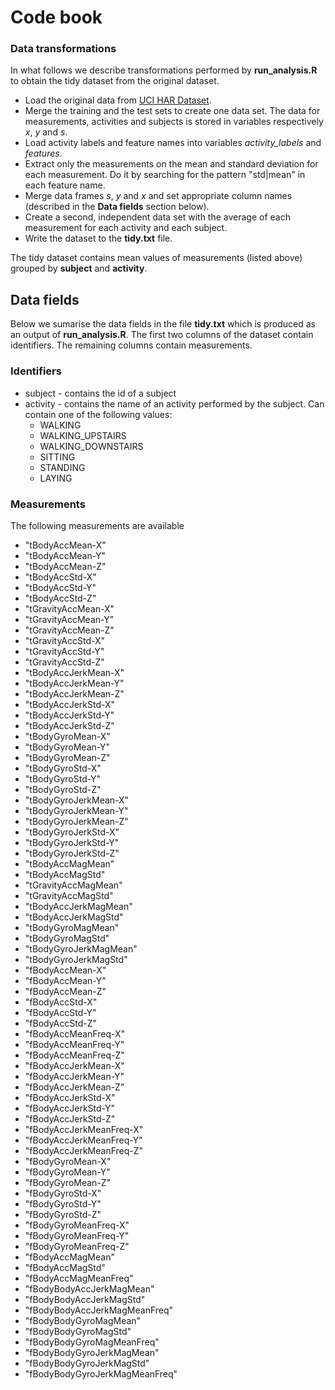 # Code book

### Data transformations

In what follows we describe transformations performed by **run_analysis.R** to obtain the tidy dataset from the original dataset.

- Load the original data from [UCI HAR Dataset](https://d396qusza40orc.cloudfront.net/getdata%2Fprojectfiles%2FUCI%20HAR%20Dataset.zip). 
- Merge the training and the test sets to create one data set. The data for measurements, activities and subjects is stored in variables respectively *x*, *y* and *s*.
- Load activity labels and feature names into variables *activity_labels* and *features*.
- Extract only the measurements on the mean and standard deviation for each measurement. Do it by searching for the pattern "std|mean" in each feature name.
- Merge data frames *s*, *y* and *x* and set appropriate column names (described in the **Data fields** section below).
- Create a second, independent data set with the average of each measurement for each activity and each subject.
- Write the dataset to the **tidy.txt** file.

The tidy dataset contains mean values of measurements (listed above) grouped by **subject** and **activity**.

## Data fields

Below we sumarise the data fields in the file **tidy.txt** which is produced as an output of **run_analysis.R**. The first two columns of the dataset contain identifiers. The remaining columns contain measurements. 

### Identifiers

- subject - contains the id of a subject
- activity - contains the name of an activity performed by the subject. Can contain one of the following values:
  + WALKING
  + WALKING_UPSTAIRS
  + WALKING_DOWNSTAIRS
  + SITTING
  + STANDING
  + LAYING

### Measurements

The following measurements are available

- "tBodyAccMean-X"
- "tBodyAccMean-Y"
- "tBodyAccMean-Z"
- "tBodyAccStd-X"
- "tBodyAccStd-Y"
- "tBodyAccStd-Z"
- "tGravityAccMean-X"
- "tGravityAccMean-Y"
- "tGravityAccMean-Z"
- "tGravityAccStd-X"
- "tGravityAccStd-Y"
- "tGravityAccStd-Z"
- "tBodyAccJerkMean-X"
- "tBodyAccJerkMean-Y"
- "tBodyAccJerkMean-Z"
- "tBodyAccJerkStd-X"
- "tBodyAccJerkStd-Y"
- "tBodyAccJerkStd-Z"
- "tBodyGyroMean-X"
- "tBodyGyroMean-Y"
- "tBodyGyroMean-Z"
- "tBodyGyroStd-X"
- "tBodyGyroStd-Y"
- "tBodyGyroStd-Z"
- "tBodyGyroJerkMean-X"
- "tBodyGyroJerkMean-Y"
- "tBodyGyroJerkMean-Z"
- "tBodyGyroJerkStd-X"
- "tBodyGyroJerkStd-Y"
- "tBodyGyroJerkStd-Z"
- "tBodyAccMagMean"
- "tBodyAccMagStd"
- "tGravityAccMagMean"
- "tGravityAccMagStd"
- "tBodyAccJerkMagMean"
- "tBodyAccJerkMagStd"
- "tBodyGyroMagMean"
- "tBodyGyroMagStd"
- "tBodyGyroJerkMagMean"
- "tBodyGyroJerkMagStd"
- "fBodyAccMean-X"
- "fBodyAccMean-Y"
- "fBodyAccMean-Z"
- "fBodyAccStd-X"
- "fBodyAccStd-Y"
- "fBodyAccStd-Z"
- "fBodyAccMeanFreq-X"
- "fBodyAccMeanFreq-Y"
- "fBodyAccMeanFreq-Z"
- "fBodyAccJerkMean-X"
- "fBodyAccJerkMean-Y"
- "fBodyAccJerkMean-Z"
- "fBodyAccJerkStd-X"
- "fBodyAccJerkStd-Y"
- "fBodyAccJerkStd-Z"
- "fBodyAccJerkMeanFreq-X"
- "fBodyAccJerkMeanFreq-Y"
- "fBodyAccJerkMeanFreq-Z"
- "fBodyGyroMean-X"
- "fBodyGyroMean-Y"
- "fBodyGyroMean-Z"
- "fBodyGyroStd-X"
- "fBodyGyroStd-Y"
- "fBodyGyroStd-Z"
- "fBodyGyroMeanFreq-X"
- "fBodyGyroMeanFreq-Y"
- "fBodyGyroMeanFreq-Z"
- "fBodyAccMagMean"
- "fBodyAccMagStd"
- "fBodyAccMagMeanFreq"
- "fBodyBodyAccJerkMagMean"
- "fBodyBodyAccJerkMagStd"
- "fBodyBodyAccJerkMagMeanFreq"
- "fBodyBodyGyroMagMean"
- "fBodyBodyGyroMagStd"
- "fBodyBodyGyroMagMeanFreq"
- "fBodyBodyGyroJerkMagMean"
- "fBodyBodyGyroJerkMagStd"
- "fBodyBodyGyroJerkMagMeanFreq"
